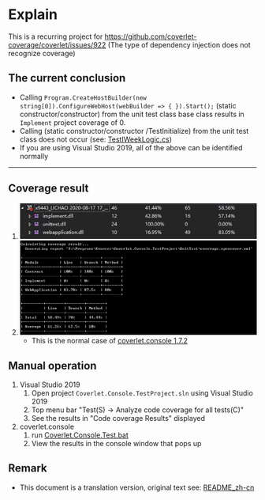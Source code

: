 # Explain

This is a recurring project for <https://github.com/coverlet-coverage/coverlet/issues/922> (The type of dependency injection does not recognize coverage)

## The current conclusion

- Calling `Program.CreateHostBuilder(new string[0]).ConfigureWebHost(webBuilder => { }).Start();` (static constructor/constructor) from the unit test class base class results in `Implement` project coverage of 0.
- Calling (static constructor/constructor /TestInitialize) from the unit test class does not occur (see: [TestIWeekLogic.cs](UnitTest/TestIWeekLogic.cs))
- If you are using Visual Studio 2019, all of the above can be identified normally

----

## Coverage result

1. ![Visual Studio 2019](RunningResultScreenshot/Visual%20Studio%202019_20200817171019.png)
1. ![coverlet.console 1.7.2](RunningResultScreenshot/coverlet.console%201.7.2_20200817162652.png)
    - This is the normal case of [coverlet.console 1.7.2](RunningResultScreenshot/coverlet.console%201.7.2_20200817171153.png)

## Manual operation

1. Visual Studio 2019
    1. Open project `Coverlet.Console.TestProject.sln` using Visual Studio 2019
    1. Top menu bar "Test(S) -> Analyze code coverage for all tests(C)"
    1. See the results in "Code coverage Results" displayed
1. coverlet.console
    1. run [Coverlet.Console.Test.bat](RunningResultScreenshot/Coverlet.Console.Test.bat)
    2. View the results in the console window that pops up

## Remark

- This document is a translation version, original text see: [README_zh-cn](README_zh-cn.md)
